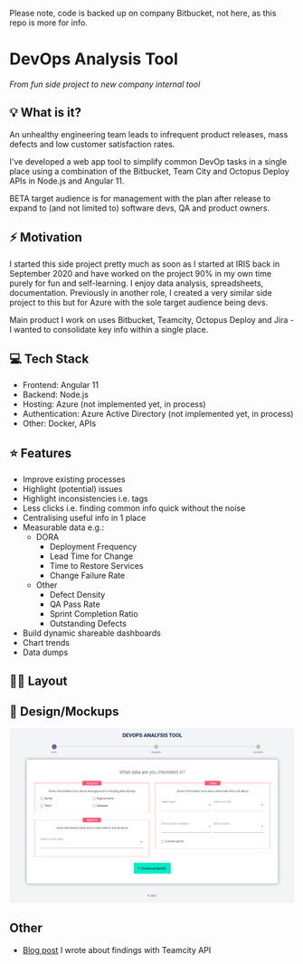 Please note, code is backed up on company Bitbucket, not here, as this repo is more for info.

# DevOps Analysis Tool

*From fun side project to new company internal tool*

## 💡 What is it?
An unhealthy engineering team leads to infrequent product releases, mass defects and low customer satisfaction rates.
 
I've developed a web app tool to simplify common DevOp tasks in a single place using a combination of the Bitbucket, Team City and Octopus Deploy APIs in Node.js and Angular 11.

BETA target audience is for management with the plan after release to expand to (and not limited to) software devs, QA and product owners.

## ⚡ Motivation
I started this side project pretty much as soon as I started at IRIS back in September 2020 and have worked on the project 90% in my own time purely for fun and self-learning. I enjoy data analysis, spreadsheets, documentation. Previously in another role, I created a very similar side project to this but for Azure with the sole target audience being devs.

Main product I work on uses Bitbucket, Teamcity, Octopus Deploy and Jira - I wanted to consolidate key info within a single place.

## 💻 Tech Stack
* Frontend: Angular 11
* Backend: Node.js
* Hosting: Azure (not implemented yet, in process)
* Authentication: Azure Active Directory (not implemented yet, in process)
* Other: Docker, APIs

## ⭐ Features
* Improve existing processes
* Highlight (potential) issues    
* Highlight inconsistencies i.e. tags    
* Less clicks i.e. finding common info quick without the noise    
* Centralising useful info in 1 place    
* Measurable data e.g.:
    * DORA
	    * Deployment Frequency
	    * Lead Time for Change
	    * Time to Restore Services
	    * Change Failure Rate
    * Other
	    * Defect Density
	    * QA Pass Rate
	    * Sprint Completion Ratio
	    * Outstanding Defects
* Build dynamic shareable dashboards
* Chart trends
* Data dumps

## 👷‍♀️ Layout

## 🎨 Design/Mockups
![alt text](https://github.com/lornasw93/devops-analysis-tool/blob/main/wizard.PNG)

## Other
* [Blog post](https://dev.to/lornasw93/exploring-team-city-api-with-examples-55dm) I wrote about findings with Teamcity API 
